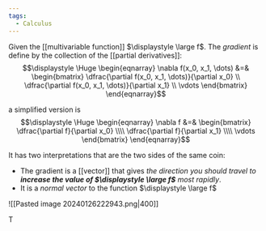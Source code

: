 ```yaml
---
tags:
  - Calculus
---
```

Given the [[multivariable function]] $\displaystyle \large f$. The *gradient* is define by the collection of the [[partial derivatives]]:
$$\displaystyle \Huge \begin{eqnarray} 
\nabla f(x_0, x_1, \dots) &=& 
\begin{bmatrix}  
\dfrac{\partial f(x_0, x_1, \dots)}{\partial x_0} \\ 
\dfrac{\partial f(x_0, x_1, \dots)}{\partial x_1} \\ 
\vdots
\end{bmatrix}
\end{eqnarray}$$

a simplified version is 
$$\displaystyle \Huge \begin{eqnarray} 
\nabla f &=& 
\begin{bmatrix}  
\dfrac{\partial f}{\partial x_0} \\\\
\dfrac{\partial f}{\partial x_1} \\\\
\vdots
\end{bmatrix}
\end{eqnarray}$$

It has two interpretations that are the two sides of the same coin:
- The gradient is a [[vector]] that gives *the direction you should travel to **increase the value of $\displaystyle \large f$** most rapidly*.
- It is a *normal vector* to the function $\displaystyle \large f$


![[Pasted image 20240126222943.png|400]]

T